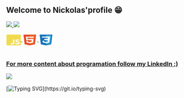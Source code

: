 ## Welcome to Nickolas'profile 😁

 <div>
   <a href="https://github.com/NickolasSantosCremasco">
   <img height="180em" src="https://github-readme-stats.vercel.app/api?username=NickolasSantosCremasco&show_icons=true&theme=tokyonight&include_all_commits=true&count_private=true"/>
   <img height="180em" src="https://github-readme-stats.vercel.app/api/top-langs/?username=NickolasSantosCremasco&layout=compact&langs_count=6&theme=tokyonight"/>

</div>
<div style="display: inline_block"><br>
  <img align="center" alt="Js" height="30" width="40" src="https://raw.githubusercontent.com/devicons/devicon/master/icons/javascript/javascript-plain.svg ">
  <img align="center" alt="HTML" height="30" width="40" src="https://raw.githubusercontent.com/devicons/devicon/master/icons/html5/html5-original.svg ">
  <img align="center" alt="CSS" height="30" width="40" src="https://raw.githubusercontent.com/devicons/devicon/master/icons/css3/css3-original.svg ">
</div>
 
 <br>
 
  ### For more content about programation follow my LinkedIn :)
 
<div>
  
  <a href="[https://www.linkedin.com/in/nickolas-dos-santos-cremasco-0b4118246/](https://toppng.com/img-download/stock/477018)" target="_blank"><img src="https://img.shields.io/badge/-LinkedIn-%230077B5?style= for-the-badge&logo=linkedin&logoColor=white" target="_blank"></a>
  
 [![Typing SVG](https://readme-typing-svg.herokuapp.com/?color=42f5b9&size=20&center=true&vCenter=true&width=600&lines=Hello!+I'm+Nickolas;Enthusiastic+Developer+💻;Always+learning+new+things+🚀;Let's+build+something+epic!)](https://git.io/typing-svg)



</div>
